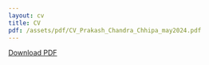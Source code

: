 ```yaml
---
layout: cv
title: CV
pdf: /assets/pdf/CV_Prakash_Chandra_Chhipa_may2024.pdf
---
```


<div id="pdf-container">
  <div id="pdf-viewer" class="pdfViewer"></div>
</div>
<a href="https://github.com/prakashchhipa/prakashchhipa.github.io/blob/master/assets/pdf/CV_Prakash_Chandra_Chhipa_may2024.pdf" download>Download PDF</a>
